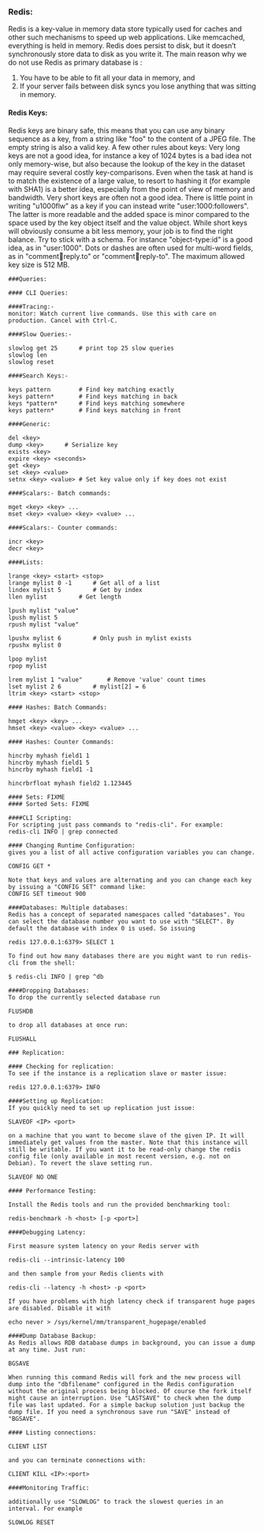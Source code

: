 ### Redis:

Redis is a key-value in memory data store typically used for caches and other such mechanisms to speed up web applications. 
Like memcached, everything is held in memory. Redis does persist to disk, but it doesn’t synchronously store data to disk as you write it.
The main reason why we do not use Redis as primary database is :

1. You have to be able to fit all your data in memory, and
2. If your server fails between disk syncs you lose anything that was sitting in memory.

#### Redis Keys:

Redis keys are binary safe, this means that you can use any binary sequence as a key, from a string like "foo" to the content of a JPEG file. The empty string is also a valid key.
A few other rules about keys:
Very long keys are not a good idea, for instance a key of 1024 bytes is a bad idea not only memory-wise, but also because the lookup of the key in the dataset may require several costly key-comparisons. Even when the task at hand is to match the existence of a large value, to resort to hashing it (for example with SHA1) is a better idea, especially from the point of view of memory and bandwidth.
Very short keys are often not a good idea. There is little point in writing "u1000flw" as a key if you can instead write "user:1000:followers". The latter is more readable and the added space is minor compared to the space used by the key object itself and the value object. While short keys will obviously consume a bit less memory, your job is to find the right balance.
Try to stick with a schema. For instance "object-type:id" is a good idea, as in "user:1000". Dots or dashes are often used for multi-word fields, as in "comment:1234:reply.to" or "comment:1234:reply-to".
The maximum allowed key size is 512 MB.
```
###Queries:

#### CLI Queries:

####Tracing:-
monitor: Watch current live commands. Use this with care on production. Cancel with Ctrl-C.

####Slow Queries:-

slowlog get 25		# print top 25 slow queries
slowlog len		
slowlog reset

####Search Keys:-

keys pattern		# Find key matching exactly
keys pattern*		# Find keys matching in back
keys *pattern*		# Find keys matching somewhere
keys pattern*		# Find keys matching in front

####Generic:

del <key>
dump <key>		# Serialize key
exists <key>
expire <key> <seconds>
get <key>	
set <key> <value>
setnx <key> <value>	# Set key value only if key does not exist

####Scalars:- Batch commands:

mget <key> <key> ...
mset <key> <value> <key> <value> ...

####Scalars:- Counter commands:

incr <key>
decr <key>

####Lists:

lrange <key> <start> <stop>
lrange mylist 0 -1		# Get all of a list
lindex mylist 5			# Get by index
llen mylist			# Get length

lpush mylist "value"
lpush mylist 5			
rpush mylist "value"

lpushx mylist 6			# Only push in mylist exists
rpushx mylist 0 

lpop mylist
rpop mylist

lrem mylist 1 "value"		# Remove 'value' count times
lset mylist 2 6			# mylist[2] = 6
ltrim <key> <start> <stop>

#### Hashes: Batch Commands:

hmget <key> <key> ...
hmset <key> <value> <key> <value> ...

#### Hashes: Counter Commands:

hincrby myhash field1 1
hincrby myhash field1 5
hincrby myhash field1 -1

hincrbrfloat myhash field2 1.123445 

#### Sets: FIXME
#### Sorted Sets: FIXME

####CLI Scripting:
For scripting just pass commands to "redis-cli". For example:
redis-cli INFO | grep connected

#### Changing Runtime Configuration:
gives you a list of all active configuration variables you can change.

CONFIG GET *

Note that keys and values are alternating and you can change each key by issuing a "CONFIG SET" command like:
CONFIG SET timeout 900

####Databases: Multiple databases:
Redis has a concept of separated namespaces called "databases". You can select the database number you want to use with "SELECT". By default the database with index 0 is used. So issuing

redis 127.0.0.1:6379> SELECT 1

To find out how many databases there are you might want to run redis-cli from the shell:

$ redis-cli INFO | grep ^db

####Dropping Databases:
To drop the currently selected database run

FLUSHDB

to drop all databases at once run:

FLUSHALL

### Replication:

#### Checking for replication:
To see if the instance is a replication slave or master issue:

redis 127.0.0.1:6379> INFO

####Setting up Replication:
If you quickly need to set up replication just issue:

SLAVEOF <IP> <port>

on a machine that you want to become slave of the given IP. It will immediately get values from the master. Note that this instance will still be writable. If you want it to be read-only change the redis config file (only available in most recent version, e.g. not on Debian). To revert the slave setting run.

SLAVEOF NO ONE

#### Performance Testing:

Install the Redis tools and run the provided benchmarking tool:

redis-benchmark -h <host> [-p <port>]

####Debugging Latency:

First measure system latency on your Redis server with

redis-cli --intrinsic-latency 100

and then sample from your Redis clients with

redis-cli --latency -h <host> -p <port>

If you have problems with high latency check if transparent huge pages are disabled. Disable it with

echo never > /sys/kernel/mm/transparent_hugepage/enabled

####Dump Database Backup:
As Redis allows RDB database dumps in background, you can issue a dump at any time. Just run:

BGSAVE

When running this command Redis will fork and the new process will dump into the "dbfilename" configured in the Redis configuration without the original process being blocked. Of course the fork itself might cause an interruption. Use "LASTSAVE" to check when the dump file was last updated. For a simple backup solution just backup the dump file. If you need a synchronous save run "SAVE" instead of "BGSAVE".

#### Listing connections:

CLIENT LIST

and you can terminate connections with:

CLIENT KILL <IP>:<port>

####Monitoring Traffic:

additionally use "SLOWLOG" to track the slowest queries in an interval. For example

SLOWLOG RESET
```
